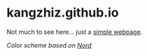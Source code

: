 # kangzhiz.github.io

Not much to see here... just a [simple webpage](https://www.kangzhiz.com).

*Color scheme based on [Nord](https://www.nordtheme.com/)*
